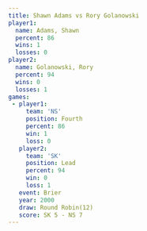 ```yaml
---
title: Shawn Adams vs Rory Golanowski
player1:                
  name: Adams, Shawn    
  percent: 86           
  wins: 1               
  losses: 0             
player2:                
  name: Golanowski, Rory
  percent: 94           
  wins: 0               
  losses: 1             
games:
 - player1:          
     team: 'NS'      
     position: Fourth
     percent: 86     
     win: 1          
     loss: 0         
   player2:        
     team: 'SK'    
     position: Lead
     percent: 94   
     win: 0        
     loss: 1       
   event: Brier         
   year: 2000           
   draw: Round Robin(12)
   score: SK 5 - NS 7   
---
```

